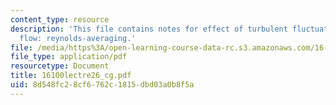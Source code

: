 ```yaml
---
content_type: resource
description: 'This file contains notes for effect of turbulent fluctuations on mean
  flow: reynolds-averaging.'
file: /media/https%3A/open-learning-course-data-rc.s3.amazonaws.com/16-100-aerodynamics-fall-2005/8d548fc28cf6762c1815dbd03a0b8f5a_16100lectre26_cg.pdf
file_type: application/pdf
resourcetype: Document
title: 16100lectre26_cg.pdf
uid: 8d548fc2-8cf6-762c-1815-dbd03a0b8f5a
---
```

